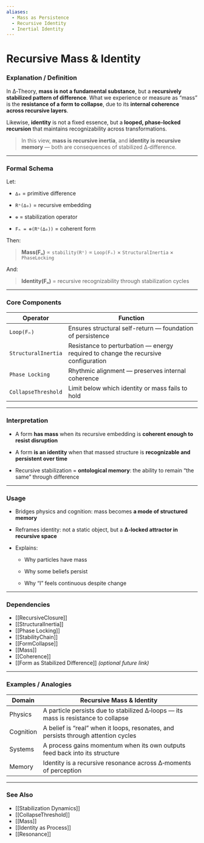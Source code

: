 ```yaml
---
aliases:
  - Mass as Persistence
  - Recursive Identity
  - Inertial Identity
---
```


#  Recursive Mass & Identity

### Explanation / Definition

In ∆‑Theory, **mass is not a fundamental substance**, but a **recursively stabilized pattern of difference**. What we experience or measure as “mass” is the **resistance of a form to collapse**, due to its **internal coherence across recursive layers**.

Likewise, **identity** is not a fixed essence, but a **looped, phase-locked recursion** that maintains recognizability across transformations.

> In this view, **mass is recursive inertia**, and **identity is recursive memory** — both are consequences of stabilized ∆‑difference.

---

### Formal Schema

Let:

- `∆₀` = primitive difference
    
- `Rⁿ(∆₀)` = recursive embedding
    
- `⊚` = stabilization operator
    
- `Fₙ = ⊚(Rⁿ(∆₀))` = coherent form
    

Then:

> **Mass(Fₙ)** ∝ `stability(Rⁿ)` ∝ `Loop(Fₙ)` × `StructuralInertia` × `PhaseLocking`

And:

> **Identity(Fₙ)** = recursive recognizability through stabilization cycles

---

### Core Components

|Operator|Function|
|---|---|
|`Loop(Fₙ)`|Ensures structural self-return — foundation of persistence|
|`StructuralInertia`|Resistance to perturbation — energy required to change the recursive configuration|
|`Phase Locking`|Rhythmic alignment — preserves internal coherence|
|`CollapseThreshold`|Limit below which identity or mass fails to hold|

---

### Interpretation

- A form **has mass** when its recursive embedding is **coherent enough to resist disruption**
    
- A form **is an identity** when that massed structure is **recognizable and persistent over time**
    
- Recursive stabilization = **ontological memory**: the ability to remain “the same” through difference
    

---

### Usage

- Bridges physics and cognition: mass becomes **a mode of structured memory**
    
- Reframes identity: not a static object, but a **∆‑locked attractor in recursive space**
    
- Explains:
    
    - Why particles have mass
        
    - Why some beliefs persist
        
    - Why “I” feels continuous despite change
        

---

### Dependencies

- [[RecursiveClosure]]
- [[StructuralInertia]]
- [[Phase Locking]]
- [[StabilityChain]]
- [[FormCollapse]]
- [[Mass]]
- [[Coherence]]
- [[Form as Stabilized Difference]] _(optional future link)_
    

---

### Examples / Analogies

|Domain|Recursive Mass & Identity|
|---|---|
|Physics|A particle persists due to stabilized ∆‑loops — its mass is resistance to collapse|
|Cognition|A belief is “real” when it loops, resonates, and persists through attention cycles|
|Systems|A process gains momentum when its own outputs feed back into its structure|
|Memory|Identity is a recursive resonance across ∆‑moments of perception|

---

### See Also

- [[Stabilization Dynamics]]
- [[CollapseThreshold]]
- [[Mass]]
- [[Identity as Process]]
- [[Resonance]]
    